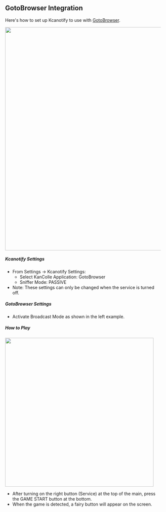 ## GotoBrowser Integration
Here's how to set up Kcanotify to use with [GotoBrowser](https://antest1.github.io/GotoBrowser/).

<img src="https://kcanotify-docs.s3.ap-northeast-1.amazonaws.com/en/gotobrowser_integration.png" width="720"/>

##### Kcanotify Settings
- From Settings → Kcanotify Settings:
  - Select KanColle Application: <span class="text-danger">GotoBrowser</span>
  - Sniffer Mode: <span class="text-danger">PASSIVE</span>
- Note: These settings can only be changed when the service is turned off.

##### GotoBrowser Settings
- Activate <span class="text-danger">Broadcast Mode</span> as shown in the left example.

##### How to Play
<img src="https://kcanotify-docs.s3.ap-northeast-1.amazonaws.com/en/passive_sniffer_buttons.png" width="480"/>

- After turning on the right button (Service) at the top of the main, press the GAME START button at the bottom.
- When the game is detected, a fairy button will appear on the screen.